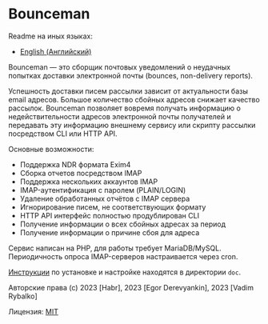 Bounceman
=========

Readme на иных языках:
* [English (Английский)](README.md)

Bounceman — это сборщик почтовых уведомлений о неудачных попытках доставки электронной почты (bounces, non-delivery reports).

Успешность доставки писем рассылки зависит от актуальности базы email адресов. 
Большое количество сбойных адресов снижает качество рассылок. 
Bounceman позволяет вовремя получать информацию о недействительности адресов электронной почты получателей и передавать эту информацию внешнему сервису или скрипту рассылки посредством CLI или HTTP API.

Основные возможности:

* Поддержка NDR формата Exim4
* Сборка отчетов посредством IMAP
* Поддержка нескольких аккаунтов IMAP
* IMAP-аутентификация с паролем (PLAIN/LOGIN)
* Удаление обработанных отчётов с IMAP сервера
* Игнорирование писем, не соответствующих формату
* HTTP API интерфейс полностью продублирован CLI
* Получение информации о всех сбойных адресах за период
* Получение информации о причине сбоя для адреса

Сервис написан на PHP, для работы требует MariaDB/MySQL. Периодичность опроса IMAP-серверов настраивается через cron.

[Инструкции](doc/INSTALL.ru.md) по установке и настройке находятся в директории `doc`.

Авторские права (с) 2023 [Habr], 2023 [Egor Derevyankin], 2023 [Vadim Rybalko]

Лицензия: [MIT](LICENSE)
